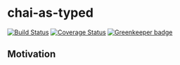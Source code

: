 # chai-as-typed

[![Build Status](https://travis-ci.org/vstirbu/chai-as-typed.svg?branch=master)](https://travis-ci.org/vstirbu/chai-as-typed)
[![Coverage Status](https://coveralls.io/repos/github/vstirbu/chai-as-typed/badge.svg?branch=master)](https://coveralls.io/github/vstirbu/chai-as-typed?branch=master)
[![Greenkeeper badge](https://badges.greenkeeper.io/vstirbu/chai-as-typed.svg)](https://greenkeeper.io/)

## Motivation
